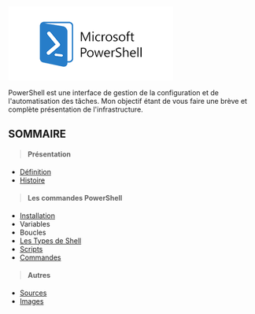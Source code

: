 ![](Images/Powershell.png)

PowerShell est une interface de gestion de la configuration et de l'automatisation des tâches. Mon objectif étant de vous faire une brève et complète présentation de l'infrastructure.

## SOMMAIRE

>#### Présentation
- [Définition](https://github.com/Anescoo/Linux/blob/main/D%C3%A9finition.md)
- [Histoire](https://github.com/Anescoo/Linux/blob/main/Histoire.md)
</ul>

>#### Les commandes PowerShell

- [Installation](https://github.com/Anescoo/Linux/blob/main/Installation.md)
- Variables
- Boucles
- [Les Types de Shell](https://github.com/Anescoo/Linux/blob/main/TypeShell.md)
- [Scripts](https://github.com/Anescoo/Linux/blob/main/Script.md)
- [Commandes](https://github.com/Anescoo/Linux/blob/main/Commandes.md)

>#### Autres
- [Sources](https://github.com/Anescoo/Linux/blob/main/Source.md)
- [Images](https://github.com/Anescoo/Linux/tree/main/Images)

  